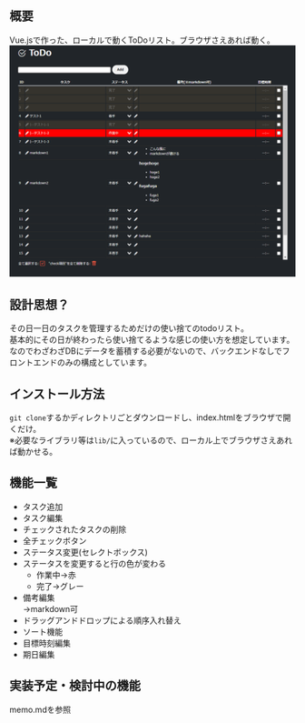 ## 概要
Vue.jsで作った、ローカルで動くToDoリスト。ブラウザさえあれば動く。  
![](image.png)
## 設計思想？
その日一日のタスクを管理するためだけの使い捨てのtodoリスト。  
基本的にその日が終わったら使い捨てるような感じの使い方を想定しています。
なのでわざわざDBにデータを蓄積する必要がないので、バックエンドなしでフロントエンドのみの構成としています。
## インストール方法
```git clone```するかディレクトリごとダウンロードし、index.htmlをブラウザで開くだけ。  
※必要なライブラリ等は```lib/```に入っているので、ローカル上でブラウザさえあれば動かせる。
## 機能一覧
- タスク追加
- タスク編集
- チェックされたタスクの削除
- 全チェックボタン
- ステータス変更(セレクトボックス)
- ステータスを変更すると行の色が変わる
  - 作業中→赤
  - 完了→グレー
- 備考編集  
→markdown可
- ドラッグアンドドロップによる順序入れ替え
- ソート機能
- 目標時刻編集
- 期日編集
## 実装予定・検討中の機能
memo.mdを参照
